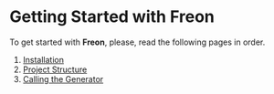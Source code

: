 # Getting Started with Freon

To get started with **Freon**, please, read the following pages in order.

1. [Installation](/020_Getting_Started/010_Installation)
2. [Project Structure](/020_Getting_Started/020_Project_Structure)
3. [Calling the Generator](/020_Getting_Started/030_Calling_the_Generator)
